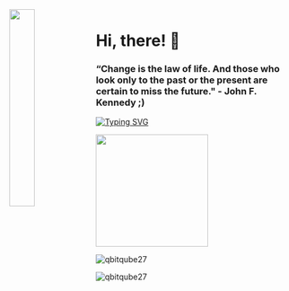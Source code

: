<img align='left' src='https://user-images.githubusercontent.com/105401901/211527318-4c7f25b1-09ae-4ff5-ac0e-35bedc8a77f6.png' width='30%'/> 

<h1 align="left">Hi, there! 👋</h1>

<h3 align="left">
 “Change is the law of life. And those who look only to the past or the present are certain to miss the future." - John F. Kennedy</a> ;)
</h3>

[![Typing SVG](https://readme-typing-svg.herokuapp.com?font=Fira+Code&pause=1000&width=435&lines=Notion+is+the+best+study+tool)](https://git.io/typing-svg)

<img src="https://upload.wikimedia.org/wikipedia/commons/thumb/1/1d/No_image.svg/2048px-No_image.svg.png" width="200"/>

![qbitqube27](https://github-readme-stats.vercel.app/api?username=qbitqube27&show_icons=true&theme=tokyonight&hide=["issues"])

![qbitqube27](https://github-readme-stats.vercel.app/api/top-langs?username=qbitqube27&show_icons=true&theme=tokyonight&layout=compact)

